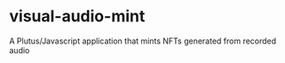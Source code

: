 # visual-audio-mint

A Plutus/Javascript application that mints NFTs generated from recorded audio

